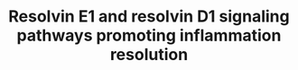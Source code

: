 ---
annotations:
- id: PW:0000959
  parent: signaling pathway
  type: Pathway Ontology
  value: lipid signaling pathway
- id: CL:0000096
  parent: animal cell
  type: Cell Type Ontology
  value: mature neutrophil
authors:
- ElisaSantarsiero
- DeSl
- Egonw
- Eweitz
description: Signaling pathway of Resolvin for resolution of inflammation in Polymorphonuclear
  Neutrophils and Acinar Cells.
last-edited: 2022-02-21
organisms:
- Homo sapiens
redirect_from:
- /index.php/Pathway:WP5191
- /instance/WP5191
- /instance/WP5191_rr122556
revision: r122556
schema-jsonld:
- '@context': https://schema.org/
  '@id': https://wikipathways.github.io/pathways/WP5191.html
  '@type': Dataset
  creator:
    '@type': Organization
    name: WikiPathways
  description: Signaling pathway of Resolvin for resolution of inflammation in Polymorphonuclear
    Neutrophils and Acinar Cells.
  keywords:
  - ADCY1
  - AKT1
  - ATP
  - CMKLR1
  - ERK
  - FPR2
  - GRK1
  - LTB4
  - LTB4R
  - PDK1
  - PI-3 kinase I
  - PIK3CA
  - PIK3CB
  - PIK3CD
  - PIK3CG
  - RvD1
  - RvE1
  - cAMP
  - mTORC2
  license: CC0
  name: Resolvin E1 and resolvin D1 signaling pathways promoting inflammation resolution
seo: CreativeWork
title: Resolvin E1 and resolvin D1 signaling pathways promoting inflammation resolution
wpid: WP5191
---